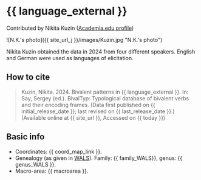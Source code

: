 # {{ language_external }}
Contributed by Nikita Kuzin ([Academia.edu profile](https://fu-berlin.academia.edu/NikitaKuzin))

![N.K.'s photo]({{ site_url_j }}/images/Kuzin.jpg "N.K.'s photo")

Nikita Kuzin obtained the data in 2024 from four different speakers. English and German were used as languages of elicitation.

## How to cite
> Kuzin, Nikita. 2024. Bivalent patterns in {{ language_external }}. 
> In: Say, Sergey (ed.). BivalTyp: Typological database of bivalent verbs and their encoding frames. 
> (Data first published on {{ initial_release_date }}; last revised on {{ last_release_date }}.) 
> (Available online at {{ site_url }}, Accessed on {{ today }})

## Basic info
- Coordinates: {{ coord_map_link }}.
- Genealogy (as given in [WALS](https://wals.info/)). Family: {{ family_WALS}}, genus: {{ genus_WALS }}.
- Macro-area: {{ macroarea }}.
